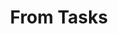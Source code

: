 ---
title: "From Tasks"
description: "The blogs made from the tasks required in-class"
slug: "From Tasks"
---